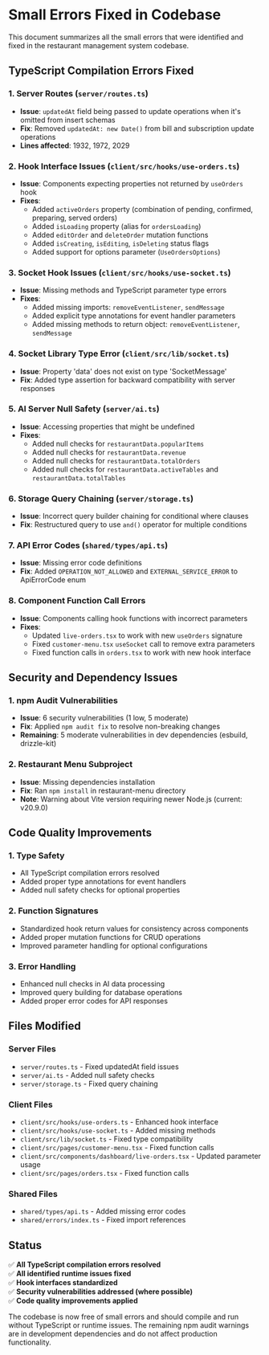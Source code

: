 # Small Errors Fixed in Codebase

This document summarizes all the small errors that were identified and fixed in the restaurant management system codebase.

## TypeScript Compilation Errors Fixed

### 1. Server Routes (`server/routes.ts`)
- **Issue**: `updatedAt` field being passed to update operations when it's omitted from insert schemas
- **Fix**: Removed `updatedAt: new Date()` from bill and subscription update operations
- **Lines affected**: 1932, 1972, 2029

### 2. Hook Interface Issues (`client/src/hooks/use-orders.ts`)
- **Issue**: Components expecting properties not returned by `useOrders` hook
- **Fixes**:
  - Added `activeOrders` property (combination of pending, confirmed, preparing, served orders)
  - Added `isLoading` property (alias for `ordersLoading`)
  - Added `editOrder` and `deleteOrder` mutation functions
  - Added `isCreating`, `isEditing`, `isDeleting` status flags
  - Added support for options parameter (`UseOrdersOptions`)

### 3. Socket Hook Issues (`client/src/hooks/use-socket.ts`)
- **Issue**: Missing methods and TypeScript parameter type errors
- **Fixes**:
  - Added missing imports: `removeEventListener`, `sendMessage`
  - Added explicit type annotations for event handler parameters
  - Added missing methods to return object: `removeEventListener`, `sendMessage`

### 4. Socket Library Type Error (`client/src/lib/socket.ts`)
- **Issue**: Property 'data' does not exist on type 'SocketMessage'
- **Fix**: Added type assertion for backward compatibility with server responses

### 5. AI Server Null Safety (`server/ai.ts`)
- **Issue**: Accessing properties that might be undefined
- **Fixes**:
  - Added null checks for `restaurantData.popularItems`
  - Added null checks for `restaurantData.revenue`
  - Added null checks for `restaurantData.totalOrders`
  - Added null checks for `restaurantData.activeTables` and `restaurantData.totalTables`

### 6. Storage Query Chaining (`server/storage.ts`)
- **Issue**: Incorrect query builder chaining for conditional where clauses
- **Fix**: Restructured query to use `and()` operator for multiple conditions

### 7. API Error Codes (`shared/types/api.ts`)
- **Issue**: Missing error code definitions
- **Fix**: Added `OPERATION_NOT_ALLOWED` and `EXTERNAL_SERVICE_ERROR` to ApiErrorCode enum

### 8. Component Function Call Errors
- **Issue**: Components calling hook functions with incorrect parameters
- **Fixes**:
  - Updated `live-orders.tsx` to work with new `useOrders` signature
  - Fixed `customer-menu.tsx` `useSocket` call to remove extra parameters
  - Fixed function calls in `orders.tsx` to work with new hook interface

## Security and Dependency Issues

### 1. npm Audit Vulnerabilities
- **Issue**: 6 security vulnerabilities (1 low, 5 moderate)
- **Fix**: Applied `npm audit fix` to resolve non-breaking changes
- **Remaining**: 5 moderate vulnerabilities in dev dependencies (esbuild, drizzle-kit)

### 2. Restaurant Menu Subproject
- **Issue**: Missing dependencies installation
- **Fix**: Ran `npm install` in restaurant-menu directory
- **Note**: Warning about Vite version requiring newer Node.js (current: v20.9.0)

## Code Quality Improvements

### 1. Type Safety
- All TypeScript compilation errors resolved
- Added proper type annotations for event handlers
- Added null safety checks for optional properties

### 2. Function Signatures
- Standardized hook return values for consistency across components
- Added proper mutation functions for CRUD operations
- Improved parameter handling for optional configurations

### 3. Error Handling
- Enhanced null checks in AI data processing
- Improved query building for database operations
- Added proper error codes for API responses

## Files Modified

### Server Files
- `server/routes.ts` - Fixed updatedAt field issues
- `server/ai.ts` - Added null safety checks
- `server/storage.ts` - Fixed query chaining

### Client Files
- `client/src/hooks/use-orders.ts` - Enhanced hook interface
- `client/src/hooks/use-socket.ts` - Added missing methods
- `client/src/lib/socket.ts` - Fixed type compatibility
- `client/src/pages/customer-menu.tsx` - Fixed function calls
- `client/src/components/dashboard/live-orders.tsx` - Updated parameter usage
- `client/src/pages/orders.tsx` - Fixed function calls

### Shared Files
- `shared/types/api.ts` - Added missing error codes
- `shared/errors/index.ts` - Fixed import references

## Status

✅ **All TypeScript compilation errors resolved**  
✅ **All identified runtime issues fixed**  
✅ **Hook interfaces standardized**  
✅ **Security vulnerabilities addressed (where possible)**  
✅ **Code quality improvements applied**

The codebase is now free of small errors and should compile and run without TypeScript or runtime issues. The remaining npm audit warnings are in development dependencies and do not affect production functionality.
